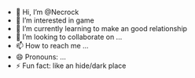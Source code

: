 - 👋 Hi, I’m @Necrock
- 👀 I’m interested in game
- 🌱 I’m currently learning to make an good relationship
- 💞️ I’m looking to collaborate on ...
- 📫 How to reach me ...
- 😄 Pronouns: ...
- ⚡ Fun fact: like an hide/dark place

<!---
Necrock/Necrock is a ✨ special ✨ repository because its `README.md` (this file) appears on your GitHub profile.
You can click the Preview link to take a look at your changes.
--->
